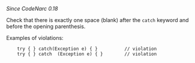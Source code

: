 *Since CodeNarc 0.18*

Check that there is exactly one space (blank) after the `catch` keyword
and before the opening parenthesis.

Examples of violations:

``` 
    try { } catch(Exception e) { }          // violation
    try { } catch  (Exception e) { }        // violation
```

